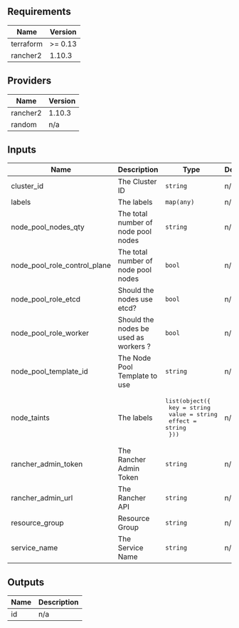 ## Requirements

| Name | Version |
|------|---------|
| terraform | >= 0.13 |
| rancher2 | 1.10.3 |

## Providers

| Name | Version |
|------|---------|
| rancher2 | 1.10.3 |
| random | n/a |

## Inputs

| Name | Description | Type | Default | Required |
|------|-------------|------|---------|:--------:|
| cluster\_id | The Cluster ID | `string` | n/a | yes |
| labels | The labels | `map(any)` | n/a | yes |
| node\_pool\_nodes\_qty | The total number of node pool nodes | `string` | n/a | yes |
| node\_pool\_role\_control\_plane | The total number of node pool nodes | `bool` | n/a | yes |
| node\_pool\_role\_etcd | Should the nodes use etcd? | `bool` | n/a | yes |
| node\_pool\_role\_worker | Should the nodes be used as workers ? | `bool` | n/a | yes |
| node\_pool\_template\_id | The Node Pool Template to use | `string` | n/a | yes |
| node\_taints | The labels | <pre>list(object({<br>    key = string<br>    value = string<br>    effect = string<br>  }))</pre> | n/a | yes |
| rancher\_admin\_token | The Rancher Admin Token | `string` | n/a | yes |
| rancher\_admin\_url | The Rancher API | `string` | n/a | yes |
| resource\_group | Resource Group | `string` | n/a | yes |
| service\_name | The Service Name | `string` | n/a | yes |

## Outputs

| Name | Description |
|------|-------------|
| id | n/a |

